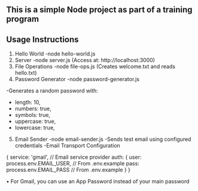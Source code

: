 ## This is a simple Node project as part of a training program

## Usage Instructions
1. Hello World
-node hello-world.js
2. Server
-node server.js
(Access at: http://localhost:3000)
4. File Operations
-node file-ops.js
(Creates welcome.txt and reads hello.txt)
5. Password Generator
-node password-generator.js

-Generates a random password with:
- length: 10,  
-	numbers: true,
-	symbols: true, 
-	uppercase: true,
-	lowercase: true,

5. Email Sender
-node email-sender.js
-Sends test email using configured credentials
-Email Transport Configuration

{
  service: 'gmail',    // Email service provider
  auth: {
    user: process.env.EMAIL_USER,  // From .env.example
    pass: process.env.EMAIL_PASS   // From .env.example
  }
}

•	For Gmail, you can use an App Password instead of your main password


